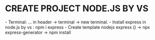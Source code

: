 <h1>CREATE PROJECT NODE.JS BY VS</h1>
- Terminal: ... in header -> terminal -> new terminal.
- Install express in node.js by vs : npm i express
- Create template nodejs express ()
-> npx express-generator -> npm install
